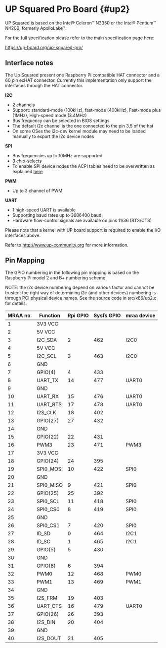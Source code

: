 UP Squared Pro Board   {#up2}
================================
UP Squared is based on the Intel&reg; Celeron&trade; N3350 or the Intel&reg; Pentium&trade; N4200, formerly ApolloLake&trade;.

For the full specification please refer to the main specification page here:

https://up-board.org/up-squared-pro/

Interface notes
-----------------------
The Up Squared present one Raspberry Pi compatible HAT connector and a  60 pin exHAT connector. Currently this implementation only support the interfaces through the HAT connector.

**I2C**
 - 2 channels
 - Support: standard-mode (100kHz), fast-mode (400kHz), Fast-mode plus (1MHz), High-speed mode (3.4MHz)
 - Bus frequency can be selected in BIOS settings
 - The default i2c channel is the one connected to the pin 3,5 of the hat
 - On some OSes the i2c-dev kernel module may need to be loaded manually to export the i2c device nodes

**SPI**
 - Bus frequencies up to 10MHz are supported
 - 3 chip-selects
 - To enable SPI device nodes the ACPI tables need to be overwritten as explained [here](https://wiki.up-community.org/Pinout_UP2#SPI_Ports)

**PWM**
 - Up to 3 channel of PWM

**UART**
 - 1 high-speed UART is available
 - Supporting baud rates up to 3686400 baud
 - Hardware flow-control signals are available on pins 11/36 (RTS/CTS)

Please note that a kernel with UP board support is required to enable the I/O
interfaces above.

Refer to http://www.up-community.org for more information.

Pin Mapping
--------------------
The GPIO numbering in the following pin mapping is based on the Raspberry Pi
model 2 and B+ numbering scheme.

NOTE: the i2c device numbering depend on various factor and cannot be trusted:
the right way of determining i2c (and other devices) numbering is through PCI
physical device names. See the source code in src/x86/up2.c for details.

| MRAA no. | Function     | Rpi GPIO   | Sysfs GPIO | mraa device     |
|----------|--------------|------------|------------|-----------------|
| 1        | 3V3 VCC      |            |            |                 |
| 2        | 5V VCC       |            |            |                 |
| 3        | I2C_SDA      | 2          | 462        | I2C0            |
| 4        | 5V VCC       |            |            |                 |
| 5        | I2C_SCL      | 3          | 463        | I2C0            |
| 6        | GND          |            |            |                 |
| 7        | GPIO(4)      | 4          | 433        |                 |
| 8        | UART_TX      | 14         | 477        | UART0           |
| 9        | GND          |            |            |                 |
| 10       | UART_RX      | 15         | 476        | UART0           |
| 11       | UART_RTS     | 17         | 478        | UART0           |
| 12       | I2S_CLK      | 18         | 402        |                 |
| 13       | GPIO(27)     | 27         | 432        |                 |
| 14       | GND          |            |            |                 |
| 15       | GPIO(22)     | 22         | 431        |                 |
| 16       | PWM3         | 23         | 471        | PWM3            |
| 17       | 3V3 VCC      |            |            |                 |
| 18       | GPIO(24)     | 24         | 395        |                 |
| 19       | SPI0_MOSI    | 10         | 422        | SPI0            |
| 20       | GND          |            |            |                 |
| 21       | SPI0_MISO    | 9          | 421        | SPI0            |
| 22       | GPIO(25)     | 25         | 392        |                 |
| 23       | SPI0_SCL     | 11         | 418        | SPI0            |
| 24       | SPI0_CS0     | 8          | 419        | SPI0            |
| 25       | GND          |            |            |                 |
| 26       | SPI0_CS1     | 7          | 420        | SPI0            |
| 27       | ID_SD        | 0          | 464        | I2C1            |
| 28       | ID_SC        | 1          | 465        | I2C1            |
| 29       | GPIO(5)      | 5          | 430        |                 |
| 30       | GND          |            |            |                 |
| 31       | GPIO(6)      | 6          | 394        |                 |
| 32       | PWM0         | 12         | 468        | PWM0            |
| 33       | PWM1         | 13         | 469        | PWM1            |
| 34       | GND          |            |            |                 |
| 35       | I2S_FRM      | 19         | 403        |                 |
| 36       | UART_CTS     | 16         | 479        | UART0           |
| 37       | GPIO(26)     | 26         | 393        |                 |
| 38       | I2S_DIN      | 20         | 404        |                 |
| 39       | GND          |            |            |                 |
| 40       | I2S_DOUT     | 21         | 405        |                 |
